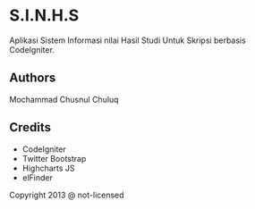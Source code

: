 S.I.N.H.S
==========

Aplikasi Sistem Informasi nilai Hasil Studi Untuk Skripsi berbasis CodeIgniter.

Authors
----------

Mochammad Chusnul Chuluq

Credits
----------

- CodeIgniter
- Twitter Bootstrap
- Highcharts JS
- elFinder

Copyright 2013 @ not-licensed